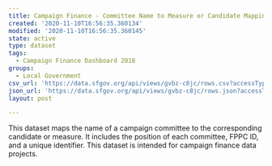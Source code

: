 ```yaml
---
title: Campaign Finance - Committee Name to Measure or Candidate Mapping
created: '2020-11-10T16:56:35.360134'
modified: '2020-11-10T16:56:35.360145'
state: active
type: dataset
tags:
  - Campaign Finance Dashboard 2018
groups:
  - Local Government
csv_url: 'https://data.sfgov.org/api/views/gvbz-c8jc/rows.csv?accessType=DOWNLOAD'
json_url: 'https://data.sfgov.org/api/views/gvbz-c8jc/rows.json?accessType=DOWNLOAD'
layout: post

---
```

This dataset maps the name of a campaign committee to the corresponding candidate or measure. It includes the position of each committee, FPPC ID, and a unique identifier. This dataset is intended for campaign finance data projects.
